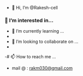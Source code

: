 - 👋 Hi, I’m @Rakesh-cell
### 👀 I’m interested in...
   
- 🌱 I’m currently learning ...
- 
- 💞️ I’m looking to collaborate on ...
- 
-# 📫 How to reach me ... 
-   mail @ : rakm030@gmail.com


      
<!---
Rakesh-cell/Rakesh-cell is a ✨ special ✨ repository because its `README.md` (this file) appears on your GitHub profile.
You can click the Preview link to take a look at your changes.
--->
